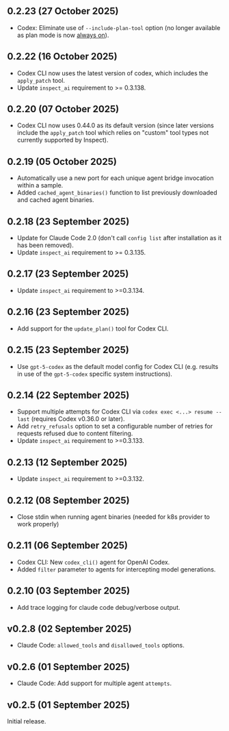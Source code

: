 ## 0.2.23 (27 October 2025)

- Codex: Eliminate use of `--include-plan-tool` option (no longer available as plan mode is now [always on](https://github.com/openai/codex/pull/5384)).

## 0.2.22 (16 October 2025)

- Codex CLI now uses the latest version of codex, which includes the `apply_patch` tool.
- Update `inspect_ai` requirement to >= 0.3.138.

## 0.2.20 (07 October 2025)

- Codex CLI now uses 0.44.0 as its default version (since later versions include the `apply_patch` tool which relies on "custom" tool types not currently supported by Inspect).

## 0.2.19 (05 October 2025)

- Automatically use a new port for each unique agent bridge invocation within a sample.
- Added `cached_agent_binaries()` function to list previously downloaded and cached agent binaries.

## 0.2.18 (23 September 2025)

- Update for Claude Code 2.0 (don't call `config list` after installation as it has been removed).
- Update `inspect_ai` requirement to >= 0.3.135.

## 0.2.17 (23 September 2025)

- Update `inspect_ai` requirement to >=0.3.134.

## 0.2.16 (23 September 2025)

- Add support for the `update_plan()` tool for Codex CLI.

## 0.2.15 (23 September 2025)

- Use `gpt-5-codex` as the default model config for Codex CLI (e.g. results in use of the `gpt-5-codex` specific system instructions).

## 0.2.14 (22 September 2025)

- Support multiple attempts for Codex CLI via `codex exec <...> resume --last` (requires Codex v0.36.0 or later).
- Add `retry_refusals` option to set a configurable number of retries for requests refused due to content filtering.
- Update `inspect_ai` requirement to >=0.3.133.

## 0.2.13 (12 September 2025)

- Update `inspect_ai` requirement to >=0.3.132.

## 0.2.12 (08 September 2025)

- Close stdin when running agent binaries (needed for k8s provider to work properly)

## 0.2.11 (06 September 2025)

- Codex CLI: New `codex_cli()` agent for OpenAI Codex.
- Added `filter` parameter to agents for intercepting model generations.

## 0.2.10 (03 September 2025)

- Add trace logging for claude code debug/verbose output.

## v0.2.8 (02 September 2025)

- Claude Code: `allowed_tools` and `disallowed_tools` options.

## v0.2.6 (01 September 2025)

- Claude Code: Add support for multiple agent `attempts`.

## v0.2.5 (01 September 2025)

Initial release.